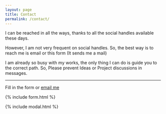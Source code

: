 ```yaml
---
layout: page
title: Contact
permalink: /contact/
---
```


I can be reached in all the ways, thanks to all the social handles available these days.

However, I am not very frequent on social handles. So, the best way is to reach me is email or this form (It sends me a mail)

I am already so busy with my works, the only thing I can do is guide you to the correct path. So, Please prevent Ideas or Project discussions in messages.

---

Fill in the form or [email me](mailto:{{site.email}})

{% include form.html %}

{% include modal.html %}

